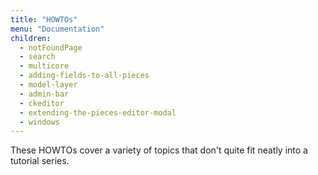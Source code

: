```yaml
---
title: "HOWTOs"
menu: "Documentation"
children:
  - notFoundPage
  - search
  - multicore
  - adding-fields-to-all-pieces
  - model-layer
  - admin-bar
  - ckeditor
  - extending-the-pieces-editor-modal
  - windows
---
```


These HOWTOs cover a variety of topics that don't quite fit neatly into a tutorial series.
